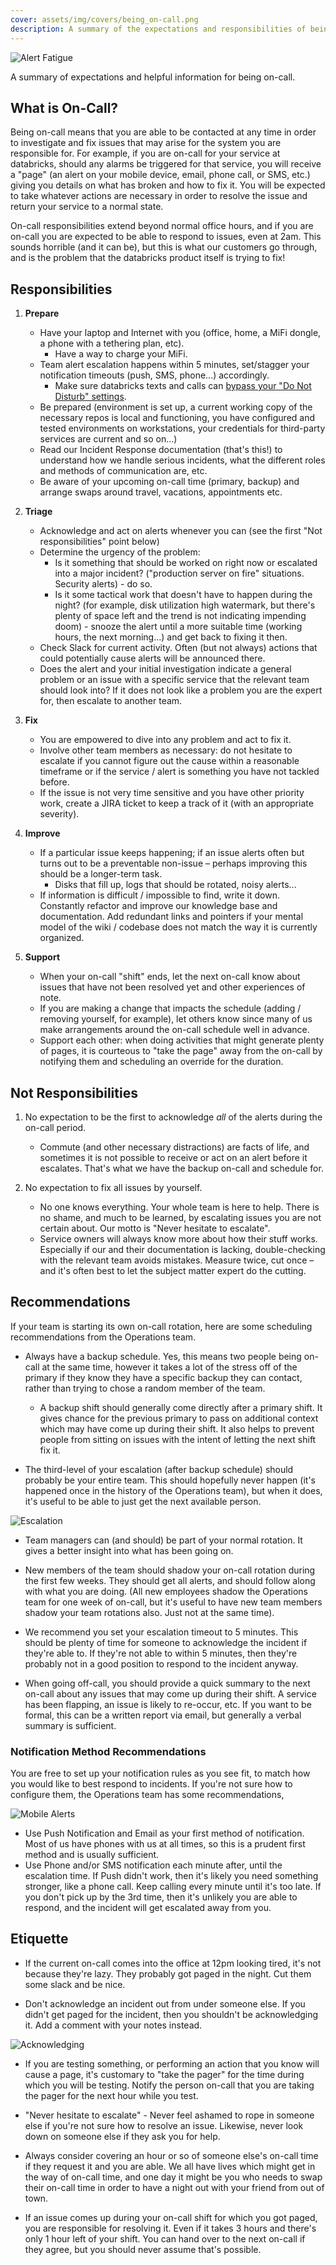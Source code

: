 ```yaml
---
cover: assets/img/covers/being_on-call.png
description: A summary of the expectations and responsibilities of being on-call at databricks, along with some best practice and etiquette recommendations.
---
```

![Alert Fatigue](../assets/img/misc/alert_fatigue.png)

A summary of expectations and helpful information for being on-call.

## What is On-Call?
Being on-call means that you are able to be contacted at any time in order to investigate and fix issues that may arise for the system you are responsible for. For example, if you are on-call for your service at databricks, should any alarms be triggered for that service, you will receive a "page" (an alert on your mobile device, email, phone call, or SMS, etc.) giving you details on what has broken and how to fix it. You will be expected to take whatever actions are necessary in order to resolve the issue and return your service to a normal state.

On-call responsibilities extend beyond normal office hours, and if you are on-call you are expected to be able to respond to issues, even at 2am. This sounds horrible (and it can be), but this is what our customers go through, and is the problem that the databricks product itself is trying to fix!

## Responsibilities

1. **Prepare**
    * Have your laptop and Internet with you (office, home, a MiFi dongle, a phone with a tethering plan, etc).
        * Have a way to charge your MiFi.
    * Team alert escalation happens within 5 minutes, set/stagger your notification timeouts (push, SMS, phone...) accordingly.
        * Make sure databricks texts and calls can [bypass your "Do Not Disturb" settings](https://support.databricks.com/docs/notification-phone-numbers).
    * Be prepared (environment is set up, a current working copy of the necessary repos is local and functioning, you have configured and tested environments on workstations, your credentials for third-party services are current and so on...)
    * Read our Incident Response documentation (that's this!) to understand how we handle serious incidents, what the different roles and methods of communication are, etc.
    * Be aware of your upcoming on-call time (primary, backup) and arrange swaps around travel, vacations, appointments etc.

1. **Triage**
    * Acknowledge and act on alerts whenever you can (see the first "Not responsibilities" point below)
    * Determine the urgency of the problem:
        * Is it something that should be worked on right now or escalated into a major incident? ("production server on fire" situations. Security alerts) - do so.
        * Is it some tactical work that doesn't have to happen during the night? (for example, disk utilization high watermark, but there's plenty of space left and the trend is not indicating impending doom) - snooze the alert until a more suitable time (working hours, the next morning...) and get back to fixing it then.
    * Check Slack for current activity. Often (but not always) actions that could potentially cause alerts will be announced there.
    * Does the alert and your initial investigation indicate a general problem or an issue with a specific service that the relevant team should look into? If it does not look like a problem you are the expert for, then escalate to another team.

1. **Fix**
    * You are empowered to dive into any problem and act to fix it.
    * Involve other team members as necessary: do not hesitate to escalate if you cannot figure out the cause within a reasonable timeframe or if the service / alert is something you have not tackled before.
    * If the issue is not very time sensitive and you have other priority work, create a JIRA ticket to keep a track of it (with an appropriate severity).

1. **Improve**
    * If a particular issue keeps happening; if an issue alerts often but turns out to be a preventable non-issue – perhaps improving this should be a longer-term task.
        * Disks that fill up, logs that should be rotated, noisy alerts...
    * If information is difficult / impossible to find, write it down. Constantly refactor and improve our knowledge base and documentation. Add redundant links and pointers if your mental model of the wiki / codebase does not match the way it is currently organized.

1. **Support**
    * When your on-call "shift" ends, let the next on-call know about issues that have not been resolved yet and other experiences of note.
    * If you are making a change that impacts the schedule (adding / removing yourself, for example), let others know since many of us make arrangements around the on-call schedule well in advance.
    * Support each other: when doing activities that might generate plenty of pages, it is courteous to "take the page" away from the on-call by notifying them and scheduling an override for the duration.

## Not Responsibilities

1. No expectation to be the first to acknowledge _all_ of the alerts during the on-call period.
    * Commute (and other necessary distractions) are facts of life, and sometimes it is not possible to receive or act on an alert before it escalates. That's what we have the backup on-call and schedule for.

1. No expectation to fix all issues by yourself.
    * No one knows everything. Your whole team is here to help. There is no shame, and much to be learned, by escalating issues you are not certain about. Our motto is "Never hesitate to escalate".
    * Service owners will always know more about how their stuff works. Especially if our and their documentation is lacking, double-checking with the relevant team avoids mistakes. Measure twice, cut once – and it's often best to let the subject matter expert do the cutting.

## Recommendations
If your team is starting its own on-call rotation, here are some scheduling recommendations from the Operations team.

* Always have a backup schedule. Yes, this means two people being on-call at the same time, however it takes a lot of the stress off of the primary if they know they have a specific backup they can contact, rather than trying to chose a random member of the team.
    * A backup shift should generally come directly after a primary shift. It gives chance for the previous primary to pass on additional context which may have come up during their shift. It also helps to prevent people from sitting on issues with the intent of letting the next shift fix it.

* The third-level of your escalation (after backup schedule) should probably be your entire team. This should hopefully never happen (it's happened once in the history of the Operations team), but when it does, it's useful to be able to just get the next available person.

![Escalation](../assets/img/misc/escalation.png)

* Team managers can (and should) be part of your normal rotation. It gives a better insight into what has been going on.

* New members of the team should shadow your on-call rotation during the first few weeks. They should get all alerts, and should follow along with what you are doing. (All new employees shadow the Operations team for one week of on-call, but it's useful to have new team members shadow your team rotations also. Just not at the same time).

* We recommend you set your escalation timeout to 5 minutes. This should be plenty of time for someone to acknowledge the incident if they're able to. If they're not able to within 5 minutes, then they're probably not in a good position to respond to the incident anyway.

* When going off-call, you should provide a quick summary to the next on-call about any issues that may come up during their shift. A service has been flapping, an issue is likely to re-occur, etc. If you want to be formal, this can be a written report via email, but generally a verbal summary is sufficient.

### Notification Method Recommendations
You are free to set up your notification rules as you see fit, to match how you would like to best respond to incidents. If you're not sure how to configure them, the Operations team has some recommendations,

![Mobile Alerts](../assets/img/misc/mobile_alerts.png)

* Use Push Notification and Email as your first method of notification. Most of us have phones with us at all times, so this is a prudent first method and is usually sufficient.
* Use Phone and/or SMS notification each minute after, until the escalation time. If Push didn't work, then it's likely you need something stronger, like a phone call. Keep calling every minute until it's too late. If you don't pick up by the 3rd time, then it's unlikely you are able to respond, and the incident will get escalated away from you.

## Etiquette

* If the current on-call comes into the office at 12pm looking tired, it's not because they're lazy. They probably got paged in the night. Cut them some slack and be nice.

* Don't acknowledge an incident out from under someone else. If you didn't get paged for the incident, then you shouldn't be acknowledging it. Add a comment with your notes instead.

![Acknowledging](../assets/img/misc/ack.png)

* If you are testing something, or performing an action that you know will cause a page, it's customary to "take the pager" for the time during which you will be testing. Notify the person on-call that you are taking the pager for the next hour while you test.

* "Never hesitate to escalate" - Never feel ashamed to rope in someone else if you're not sure how to resolve an issue. Likewise, never look down on someone else if they ask you for help.

* Always consider covering an hour or so of someone else's on-call time if they request it and you are able. We all have lives which might get in the way of on-call time, and one day it might be you who needs to swap their on-call time in order to have a night out with your friend from out of town.

* If an issue comes up during your on-call shift for which you got paged, you are responsible for resolving it. Even if it takes 3 hours and there's only 1 hour left of your shift. You can hand over to the next on-call if they agree, but you should never assume that's possible.
